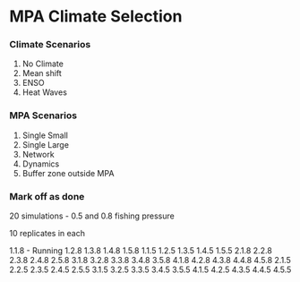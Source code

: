 # MPA Climate Selection

### Climate Scenarios

1. No Climate
2. Mean shift
3. ENSO
4. Heat Waves

### MPA Scenarios

1. Single Small
2. Single Large
3. Network
4. Dynamics
5. Buffer zone outside MPA

### Mark off as done

20 simulations - 0.5 and 0.8 fishing pressure

10 replicates in each

1.1.8 - Running
1.2.8
1.3.8
1.4.8
1.5.8
1.1.5
1.2.5
1.3.5
1.4.5
1.5.5
2.1.8
2.2.8
2.3.8
2.4.8
2.5.8
3.1.8
3.2.8
3.3.8
3.4.8
3.5.8
4.1.8
4.2.8
4.3.8
4.4.8
4.5.8
2.1.5
2.2.5
2.3.5
2.4.5
2.5.5
3.1.5
3.2.5
3.3.5
3.4.5
3.5.5
4.1.5
4.2.5
4.3.5
4.4.5
4.5.5
